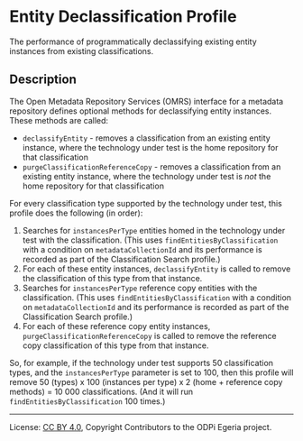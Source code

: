 <!-- SPDX-License-Identifier: CC-BY-4.0 -->
<!-- Copyright Contributors to the ODPi Egeria project. -->

# Entity Declassification Profile

The performance of programmatically declassifying existing entity instances from existing classifications.

## Description

The Open Metadata Repository Services (OMRS) interface for a metadata
repository defines optional methods for declassifying entity instances.  These methods are called:

- `declassifyEntity` - removes a classification from an existing entity instance, where the technology under test is the home repository for that classification
- `purgeClassificationReferenceCopy` - removes a classification from an existing entity instance, where the technology under test is _not_ the home repository for that classification

For every classification type supported by the technology under test, this profile does the following (in order):

1. Searches for `instancesPerType` entities homed in the technology under test with the classification. (This uses
   `findEntitiesByClassification` with a condition on `metadataCollectionId` and its performance is recorded as part of
   the Classification Search profile.)
1. For each of these entity instances, `declassifyEntity` is called to remove the classification of this type from that
   instance.
1. Searches for `instancesPerType` reference copy entities with the classification. (This uses `findEntitiesByClassification`
   with a condition on `metadataCollectionId` and its performance is recorded as part of the Classification Search profile.)
1. For each of these reference copy entity instances, `purgeClassificationReferenceCopy` is called to remove the reference copy
   classification of this type from that instance.

So, for example, if the technology under test supports 50 classification types, and the `instancesPerType` parameter is
set to 100, then this profile will remove 50 (types) x 100 (instances per type) x 2 (home + reference copy methods) = 10 000
classifications. (And it will run `findEntitiesByClassification` 100 times.)

----
License: [CC BY 4.0](https://creativecommons.org/licenses/by/4.0/),
Copyright Contributors to the ODPi Egeria project.